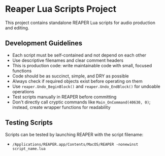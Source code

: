 # Reaper Lua Scripts Project

This project contains standalone REAPER Lua scripts for audio production and editing.

## Development Guidelines
- Each script must be self-contained and not depend on each other
- Use descriptive filenames and clear comment headers
- This is production code: write maintainable code with small, focused functions
- Code should be as succinct, simple, and DRY as possible
- Always check if required objects exist before operating on them
- Use `reaper.Undo_BeginBlock()` and `reaper.Undo_EndBlock()` for undoable operations
- Test scripts manually in REAPER before committing
- Don't directly call cryptic commands like `Main_OnCommand(40630, 0)`; instead, create wrapper functions for readability

## Testing Scripts
Scripts can be tested by launching REAPER with the script filename:
- `/Applications/REAPER.app/Contents/MacOS/REAPER -nonewinst script_name.lua`
